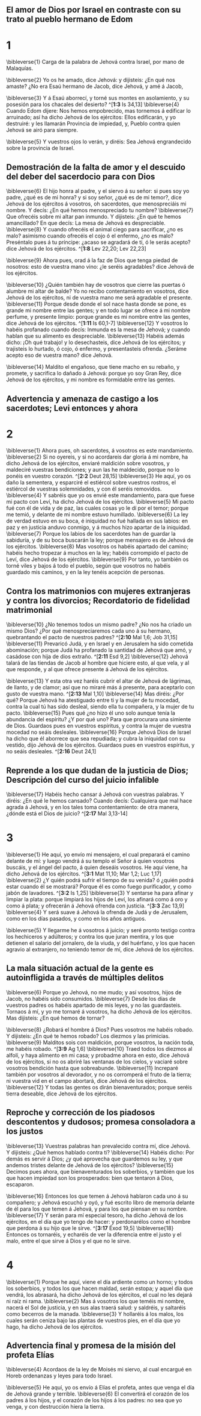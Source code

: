 ## El amor de Dios por Israel en contraste con su trato al pueblo hermano de Edom
# 1 
\bibleverse{1} Carga de la palabra de Jehová contra Israel, por mano de Malaquías. 

\bibleverse{2} Yo os he amado, dice Jehová: y dijisteis: ¿En qué nos amaste? ¿No era Esaú hermano de Jacob, dice Jehová, y amé á Jacob, 

\bibleverse{3} Y á Esaú aborrecí, y torné sus montes en asolamiento, y su posesión para los chacales del desierto? ^[**1:3** Is 34,13] \bibleverse{4} Cuando Edom dijere: Nos hemos empobrecido, mas tornemos á edificar lo arruinado; así ha dicho Jehová de los ejércitos: Ellos edificarán, y yo destruiré: y les llamarán Provincia de impiedad, y, Pueblo contra quien Jehová se airó para siempre. 


\bibleverse{5} Y vuestros ojos lo verán, y diréis: Sea Jehová engrandecido sobre la provincia de Israel. 

## Demostración de la falta de amor y el descuido del deber del sacerdocio para con Dios
\bibleverse{6} El hijo honra al padre, y el siervo á su señor: si pues soy yo padre, ¿qué es de mi honra? y si soy señor, ¿qué es de mi temor?, dice Jehová de los ejércitos á vosotros, oh sacerdotes, que menospreciáis mi nombre. Y decís: ¿En qué hemos menospreciado tu nombre? \bibleverse{7} Que ofrecéis sobre mi altar pan inmundo. Y dijisteis: ¿En qué te hemos amancillado? En que decís: La mesa de Jehová es despreciable. \bibleverse{8} Y cuando ofrecéis el animal ciego para sacrificar, ¿no es malo? asimismo cuando ofrecéis el cojo ó el enfermo, ¿no es malo? Preséntalo pues á tu príncipe: ¿acaso se agradará de ti, ó le serás acepto? dice Jehová de los ejércitos. ^[**1:8** Lev 22,20; Lev 22,23] 


\bibleverse{9} Ahora pues, orad á la faz de Dios que tenga piedad de nosotros: esto de vuestra mano vino: ¿le seréis agradables? dice Jehová de los ejércitos. 

\bibleverse{10} ¿Quién también hay de vosotros que cierre las puertas ó alumbre mi altar de balde? Yo no recibo contentamiento en vosotros, dice Jehová de los ejércitos, ni de vuestra mano me será agradable el presente. \bibleverse{11} Porque desde donde el sol nace hasta donde se pone, es grande mi nombre entre las gentes; y en todo lugar se ofrece á mi nombre perfume, y presente limpio: porque grande es mi nombre entre las gentes, dice Jehová de los ejércitos. ^[**1:11** Is 60,1-7] \bibleverse{12} Y vosotros lo habéis profanado cuando decís: Inmunda es la mesa de Jehová; y cuando hablan que su alimento es despreciable. \bibleverse{13} Habéis además dicho: ¡Oh qué trabajo! y lo desechasteis, dice Jehová de los ejércitos; y trajisteis lo hurtado, ó cojo, ó enfermo, y presentasteis ofrenda. ¿Seráme acepto eso de vuestra mano? dice Jehová. 


\bibleverse{14} Maldito el engañoso, que tiene macho en su rebaño, y promete, y sacrifica lo dañado á Jehová: porque yo soy Gran Rey, dice Jehová de los ejércitos, y mi nombre es formidable entre las gentes. 

## Advertencia y amenaza de castigo a los sacerdotes; Levi entonces y ahora
# 2 
\bibleverse{1} Ahora pues, oh sacerdotes, á vosotros es este mandamiento. \bibleverse{2} Si no oyereis, y si no acordareis dar gloria á mi nombre, ha dicho Jehová de los ejércitos, enviaré maldición sobre vosotros, y maldeciré vuestras bendiciones; y aun las he maldecido, porque no lo ponéis en vuestro corazón. ^[**2:2** Deut 28,15] \bibleverse{3} He aquí, yo os daño la sementera, y esparciré el estiércol sobre vuestros rostros, el estiércol de vuestras solemnidades, y con él seréis removidos. \bibleverse{4} Y sabréis que yo os envié este mandamiento, para que fuese mi pacto con Leví, ha dicho Jehová de los ejércitos. \bibleverse{5} Mi pacto fué con él de vida y de paz, las cuales cosas yo le dí por el temor; porque me temió, y delante de mi nombre estuvo humillado. \bibleverse{6} La ley de verdad estuvo en su boca, é iniquidad no fué hallada en sus labios: en paz y en justicia anduvo conmigo, y á muchos hizo apartar de la iniquidad. \bibleverse{7} Porque los labios de los sacerdotes han de guardar la sabiduría, y de su boca buscarán la ley; porque mensajero es de Jehová de los ejércitos. \bibleverse{8} Mas vosotros os habéis apartado del camino; habéis hecho tropezar á muchos en la ley; habéis corrompido el pacto de Leví, dice Jehová de los ejércitos. \bibleverse{9} Por tanto, yo también os torné viles y bajos á todo el pueblo, según que vosotros no habéis guardado mis caminos, y en la ley tenéis acepción de personas. 


## Contra los matrimonios con mujeres extranjeras y contra los divorcios; Recordatorio de fidelidad matrimonial
\bibleverse{10} ¿No tenemos todos un mismo padre? ¿No nos ha criado un mismo Dios? ¿Por qué menospreciaremos cada uno á su hermano, quebrantando el pacto de nuestros padres? ^[**2:10** Mal 1,6; Job 31,15] \bibleverse{11} Prevaricó Judá, y en Israel y en Jerusalem ha sido cometida abominación; porque Judá ha profanado la santidad de Jehová que amó, y casádose con hija de dios extraño. ^[**2:11** Esd 9,2] \bibleverse{12} Jehová talará de las tiendas de Jacob al hombre que hiciere esto, al que vela, y al que responde, y al que ofrece presente á Jehová de los ejércitos. 
 

\bibleverse{13} Y esta otra vez haréis cubrir el altar de Jehová de lágrimas, de llanto, y de clamor; así que no miraré más á presente, para aceptarlo con gusto de vuestra mano. ^[**2:13** Mal 1,10] \bibleverse{14} Mas diréis: ¿Por qué? Porque Jehová ha atestiguado entre ti y la mujer de tu mocedad, contra la cual tú has sido desleal, siendo ella tu compañera, y la mujer de tu pacto. \bibleverse{15} Pues qué ¿no hizo él uno solo aunque tenía la abundancia del espíritu? ¿Y por qué uno? Para que procurara una simiente de Dios. Guardaos pues en vuestros espíritus, y contra la mujer de vuestra mocedad no seáis desleales. \bibleverse{16} Porque Jehová Dios de Israel ha dicho que él aborrece que sea repudiada; y cubra la iniquidad con su vestido, dijo Jehová de los ejércitos. Guardaos pues en vuestros espíritus, y no seáis desleales. ^[**2:16** Deut 24,1] 
 

## Reprende a los que dudan de la justicia de Dios; Descripción del curso del juicio infalible
\bibleverse{17} Habéis hecho cansar á Jehová con vuestras palabras. Y diréis: ¿En qué le hemos cansado? Cuando decís: Cualquiera que mal hace agrada á Jehová, y en los tales toma contentamiento: de otra manera, ¿dónde está el Dios de juicio? ^[**2:17** Mal 3,13-14] 
 

# 3 
\bibleverse{1} He aquí, yo envío mi mensajero, el cual preparará el camino delante de mí: y luego vendrá á su templo el Señor á quien vosotros buscáis, y el ángel del pacto, á quien deseáis vosotros. He aquí viene, ha dicho Jehová de los ejércitos. ^[**3:1** Mat 11,10; Mar 1,2; Luc 1,17] \bibleverse{2} ¿Y quién podrá sufrir el tiempo de su venida? ó ¿quién podrá estar cuando él se mostrará? Porque él es como fuego purificador, y como jabón de lavadores. ^[**3:2** Is 1,25] \bibleverse{3} Y sentarse ha para afinar y limpiar la plata: porque limpiará los hijos de Leví, los afinará como á oro y como á plata; y ofrecerán á Jehová ofrenda con justicia. ^[**3:3** Zac 13,9] \bibleverse{4} Y será suave á Jehová la ofrenda de Judá y de Jerusalem, como en los días pasados, y como en los años antiguos. 
  

\bibleverse{5} Y llegarme he á vosotros á juicio; y seré pronto testigo contra los hechiceros y adúlteros; y contra los que juran mentira, y los que detienen el salario del jornalero, de la viuda, y del huérfano, y los que hacen agravio al extranjero, no teniendo temor de mí, dice Jehová de los ejércitos. 

## La mala situación actual de la gente es autoinfligida a través de múltiples delitos
\bibleverse{6} Porque yo Jehová, no me mudo; y así vosotros, hijos de Jacob, no habéis sido consumidos. \bibleverse{7} Desde los días de vuestros padres os habéis apartado de mis leyes, y no las guardasteis. Tornaos á mí, y yo me tornaré á vosotros, ha dicho Jehová de los ejércitos. Mas dijisteis: ¿En qué hemos de tornar? 

\bibleverse{8} ¿Robará el hombre á Dios? Pues vosotros me habéis robado. Y dijisteis: ¿En qué te hemos robado? Los diezmos y las primicias. \bibleverse{9} Malditos sois con maldición, porque vosotros, la nación toda, me habéis robado. ^[**3:9** Ag 1,6] \bibleverse{10} Traed todos los diezmos al alfolí, y haya alimento en mi casa; y probadme ahora en esto, dice Jehová de los ejércitos, si no os abriré las ventanas de los cielos, y vaciaré sobre vosotros bendición hasta que sobreabunde. \bibleverse{11} Increparé también por vosotros al devorador, y no os corromperá el fruto de la tierra; ni vuestra vid en el campo abortará, dice Jehová de los ejércitos. \bibleverse{12} Y todas las gentes os dirán bienaventurados; porque seréis tierra deseable, dice Jehová de los ejércitos. 


## Reproche y corrección de los piadosos descontentos y dudosos; promesa consoladora a los justos
\bibleverse{13} Vuestras palabras han prevalecido contra mí, dice Jehová. Y dijisteis: ¿Qué hemos hablado contra ti? \bibleverse{14} Habéis dicho: Por demás es servir á Dios; ¿y qué aprovecha que guardemos su ley, y que andemos tristes delante de Jehová de los ejércitos? \bibleverse{15} Decimos pues ahora, que bienaventurados los soberbios, y también que los que hacen impiedad son los prosperados: bien que tentaron á Dios, escaparon. 

\bibleverse{16} Entonces los que temen á Jehová hablaron cada uno á su compañero; y Jehová escuchó y oyó, y fué escrito libro de memoria delante de él para los que temen á Jehová, y para los que piensan en su nombre. \bibleverse{17} Y serán para mí especial tesoro, ha dicho Jehová de los ejércitos, en el día que yo tengo de hacer: y perdonarélos como el hombre que perdona á su hijo que le sirve. ^[**3:17** Éxod 19,5] \bibleverse{18} Entonces os tornaréis, y echaréis de ver la diferencia entre el justo y el malo, entre el que sirve á Dios y el que no le sirve.
 

# 4 
\bibleverse{1} Porque he aquí, viene el día ardiente como un horno; y todos los soberbios, y todos los que hacen maldad, serán estopa; y aquel día que vendrá, los abrasará, ha dicho Jehová de los ejércitos, el cual no les dejará ni raíz ni rama. \bibleverse{2} Mas á vosotros los que teméis mi nombre, nacerá el Sol de justicia, y en sus alas traerá salud: y saldréis, y saltaréis como becerros de la manada. \bibleverse{3} Y hollaréis á los malos, los cuales serán ceniza bajo las plantas de vuestros pies, en el día que yo hago, ha dicho Jehová de los ejércitos. 

## Advertencia final y promesa de la misión del profeta Elías
\bibleverse{4} Acordaos de la ley de Moisés mi siervo, al cual encargué en Horeb ordenanzas y leyes para todo Israel. 

\bibleverse{5} He aquí, yo os envío á Elías el profeta, antes que venga el día de Jehová grande y terrible. \bibleverse{6} El convertirá el corazón de los padres á los hijos, y el corazón de los hijos á los padres: no sea que yo venga, y con destrucción hiera la tierra. 